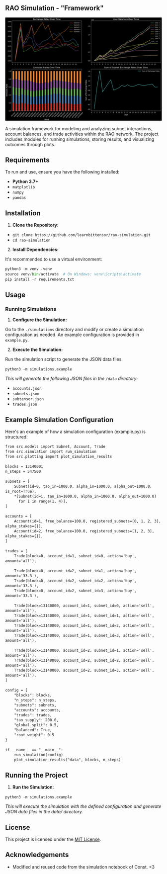 ## RAO Simulation - "Framework"

![Thumbail of RAO Simulation](media/thumbnail.png)

A simulation framework for modeling and analyzing subnet interactions, account balances, and trade activities within the RAO network. The project includes modules for running simulations, storing results, and visualizing outcomes through plots.

## Requirements

To run and use, ensure you have the following installed:

- **Python 3.7+**
- `matplotlib`
- `numpy`
- `pandas`

## Installation

1. **Clone the Repository:**

- `git clone https://github.com/learnbittensor/rao-simulation.git`
- `cd rao-simulation`

2. **Install Dependencies:**

It's recommended to use a virtual environment:

```python
python3 -m venv .venv
source venv/bin/activate  # On Windows: venv\Scripts\activate
pip install -r requirements.txt
```

## Usage

### Running Simulations

1. **Configure the Simulation:**

Go to the `./simulations` directory and modify or create a simulation configuration as needed. An example configuration is provided in `example.py`.

2. **Execute the Simulation:**

Run the simulation script to generate the JSON data files.

`python3 -m simulations.example`

*This will generate the following JSON files in the `/data` directory:*

- `accounts.json`
- `subnets.json`
- `subtensor.json`
- `trades.json`

## Example Simulation Configuration

Here's an example of how a simulation configuration (example.py) is structured:

```
from src.models import Subnet, Account, Trade
from src.simulation import run_simulation
from src.plotting import plot_simulation_results

blocks = 13140001
n_steps = 547500

subnets = [
    Subnet(id=0, tao_in=1000.0, alpha_in=1000.0, alpha_out=1000.0, is_root=True),
    *[Subnet(id=i, tao_in=1000.0, alpha_in=1000.0, alpha_out=1000.0)
      for i in range(1, 4)],
]

accounts = [
    Account(id=1, free_balance=100.0, registered_subnets=[0, 1, 2, 3], alpha_stakes={}),
    Account(id=2, free_balance=100.0, registered_subnets=[1, 2, 3], alpha_stakes={}),
]

trades = [
    Trade(block=0, account_id=1, subnet_id=0, action='buy', amount='all'),

    Trade(block=0, account_id=2, subnet_id=1, action='buy', amount='33.3'),
    Trade(block=0, account_id=2, subnet_id=2, action='buy', amount='33.3'),
    Trade(block=0, account_id=2, subnet_id=3, action='buy', amount='33.3'),

    Trade(block=13140000, account_id=1, subnet_id=0, action='sell', amount='all'),
    Trade(block=13140000, account_id=1, subnet_id=1, action='sell', amount='all'),
    Trade(block=13140000, account_id=1, subnet_id=2, action='sell', amount='all'),
    Trade(block=13140000, account_id=1, subnet_id=3, action='sell', amount='all'),

    Trade(block=13140000, account_id=2, subnet_id=1, action='sell', amount='all'),
    Trade(block=13140000, account_id=2, subnet_id=2, action='sell', amount='all'),
    Trade(block=13140000, account_id=2, subnet_id=3, action='sell', amount='all'),
]

config = {
    "blocks": blocks,
    "n_steps": n_steps,
    "subnets": subnets,
    "accounts": accounts,
    "trades": trades,
    "tao_supply": 200.0,
    "global_split": 0.5,
    "balanced": True,
    "root_weight": 0.5
}

if __name__ == "__main__":
    run_simulation(config)
    plot_simulation_results("data", blocks, n_steps)
```

## Running the Project

1. **Run the Simulation:**

`python3 -m simulations.example`

*This will execute the simulation with the defined configuration and generate JSON data files in the data/ directory.*

## License

This project is licensed under the [MIT License](LICENSE).

## Acknowledgements

- Modified and reused code from the simulation notebook of Const. <3
